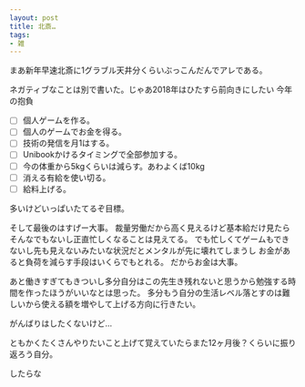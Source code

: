 ```yaml
---
layout: post
title: 北斎…
tags:
- 雑
---
```


まあ新年早速北斎に1グラブル天井分くらいぶっこんだんでアレである。


ネガティブなことは別で書いた。じゃあ2018年はひたすら前向きにしたい
今年の抱負
 - [ ] 個人ゲームを作る。
 - [ ] 個人のゲームでお金を得る。
 - [ ] 技術の発信を月1はする。
 - [ ] Unibookかけるタイミングで全部参加する。
 - [ ] 今の体重から5kgくらいは減らす。あわよくば10kg
 - [ ] 消える有給を使い切る。
 - [ ] 給料上げる。

多いけどいっぱいたてるぞ目標。

そして最後のはすげー大事。
裁量労働だから高く見えるけど基本給だけ見たらそんなでもないし正直忙しくなることは見えてる。
でも忙しくてゲームもできないし先も見えないみたいな状況だとメンタルが先に壊れてしまうし
お金があると負荷を減らす手段はいくらでもとれる。
だからお金は大事。

あと働きすぎてもきついし多分自分はこの先生き残れないと思うから勉強する時間を作ったほうがいいなとは思った。
多分もう自分の生活レベル落とすのは難しいから使える額を増やして上げる方向に行きたい。

がんばりはしたくないけど…


ともかくたくさんやりたいこと上げて覚えていたらまた12ヶ月後？くらいに振り返ろう自分。

したらな




